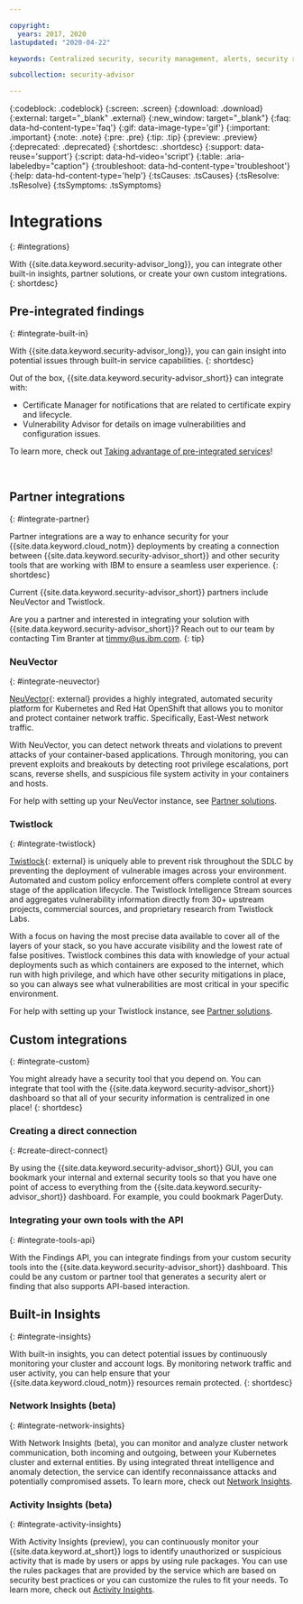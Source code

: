 ```yaml
---

copyright:
  years: 2017, 2020
lastupdated: "2020-04-22"

keywords: Centralized security, security management, alerts, security risk, insights, threat detection

subcollection: security-advisor

---
```


{:codeblock: .codeblock}
{:screen: .screen}
{:download: .download}
{:external: target="_blank" .external}
{:new_window: target="_blank"}
{:faq: data-hd-content-type='faq'}
{:gif: data-image-type='gif'}
{:important: .important}
{:note: .note}
{:pre: .pre}
{:tip: .tip}
{:preview: .preview}
{:deprecated: .deprecated}
{:shortdesc: .shortdesc}
{:support: data-reuse='support'}
{:script: data-hd-video='script'}
{:table: .aria-labeledby="caption"}
{:troubleshoot: data-hd-content-type='troubleshoot'}
{:help: data-hd-content-type='help'}
{:tsCauses: .tsCauses}
{:tsResolve: .tsResolve}
{:tsSymptoms: .tsSymptoms}



# Integrations
{: #integrations}

With {{site.data.keyword.security-advisor_long}}, you can integrate other built-in insights, partner solutions, or create your own custom integrations.
{: shortdesc}


## Pre-integrated findings
{: #integrate-built-in}

With {{site.data.keyword.security-advisor_long}}, you can gain insight into potential issues through built-in service capabilities.
{: shortdesc}


Out of the box, {{site.data.keyword.security-advisor_short}} can integrate with:

* Certificate Manager for notifications that are related to certificate expiry and lifecycle.
* Vulnerability Advisor for details on image vulnerabilities and configuration issues.

To learn more, check out [Taking advantage of pre-integrated services](/docs/security-advisor?topic=security-advisor-setup-services)!

</br>

## Partner integrations
{: #integrate-partner}

Partner integrations are a way to enhance security for your {{site.data.keyword.cloud_notm}} deployments by creating a connection between {{site.data.keyword.security-advisor_short}} and other security tools that are working with IBM to ensure a seamless user experience.
{: shortdesc}

Current {{site.data.keyword.security-advisor_short}} partners include NeuVector and Twistlock.

Are you a partner and interested in integrating your solution with {{site.data.keyword.security-advisor_short}}? Reach out to our team by contacting Tim Branter at timmy@us.ibm.com.
{: tip}

### NeuVector
{: #integrate-neuvector}

[NeuVector](https://neuvector.com/){: external} provides a highly integrated, automated security platform for Kubernetes and Red Hat OpenShift that allows you to monitor and protect container network traffic. Specifically, East-West network traffic.

With NeuVector, you can detect network threats and violations to prevent attacks of your container-based applications. Through monitoring, you can prevent exploits and breakouts by detecting root privilege escalations, port scans, reverse shells, and suspicious file system activity in your containers and hosts.

For help with setting up your NeuVector instance, see [Partner solutions](/docs/security-advisor?topic=security-advisor-setup-partner#setup-neuvector).


### Twistlock
{: #integrate-twistlock}

[Twistlock](https://www.twistlock.com){: external} is uniquely able to prevent risk throughout the SDLC by preventing the deployment of vulnerable images across your environment. Automated and custom policy enforcement offers complete control at every stage of the application lifecycle. The Twistlock Intelligence Stream sources and aggregates vulnerability information directly from 30+ upstream projects, commercial sources, and proprietary research from Twistlock Labs.

With a focus on having the most precise data available to cover all of the layers of your stack, so you have accurate visibility and the lowest rate of false positives. Twistlock combines this data with knowledge of your actual deployments such as which containers are exposed to the internet, which run with high privilege, and which have other security mitigations in place, so you can always see what vulnerabilities are most critical in your specific environment.

For help with setting up your Twistlock instance, see [Partner solutions](/docs/security-advisor?topic=security-advisor-setup-partner#setup-twistlock).
</br>


## Custom integrations
{: #integrate-custom}

You might already have a security tool that you depend on. You can integrate that tool with the {{site.data.keyword.security-advisor_short}} dashboard so that all of your security information is centralized in one place!
{: shortdesc}

### Creating a direct connection
{: #create-direct-connect}

By using the {{site.data.keyword.security-advisor_short}} GUI, you can bookmark your internal and external security tools so that you have one point of access to everything from the {{site.data.keyword.security-advisor_short}} dashboard. For example, you could bookmark PagerDuty.

### Integrating your own tools with the API
{: #integrate-tools-api}

With the Findings API, you can integrate findings from your custom security tools into the {{site.data.keyword.security-advisor_short}} dashboard. This could be any custom or partner tool that generates a security alert or finding that also supports API-based interaction.

## Built-in Insights
{: #integrate-insights}

With built-in insights, you can detect potential issues by continuously monitoring your cluster and account logs. By monitoring network traffic and user activity, you can help ensure that your {{site.data.keyword.cloud_notm}} resources remain protected.
{: shortdesc}

### Network Insights (beta)
{: #integrate-network-insights}

With Network Insights (beta), you can monitor and analyze cluster network communication, both incoming and outgoing, between your Kubernetes cluster and external entities. By using integrated threat intelligence and anomaly detection, the service can identify reconnaissance attacks and potentially compromised assets. To learn more, check out [Network Insights](/docs/security-advisor?topic=security-advisor-network).

### Activity Insights (beta)
{: #integrate-activity-insights}

With Activity Insights (preview), you can continuously monitor your {{site.data.keyword.at_short}} logs to identify unauthorized or suspicious activity that is made by users or apps by using rule packages. You can use the rules packages that are provided by the service which are based on security best practices or you can customize the rules to fit your needs. To learn more, check out [Activity Insights](/docs/security-advisor?topic=security-advisor-activity).
